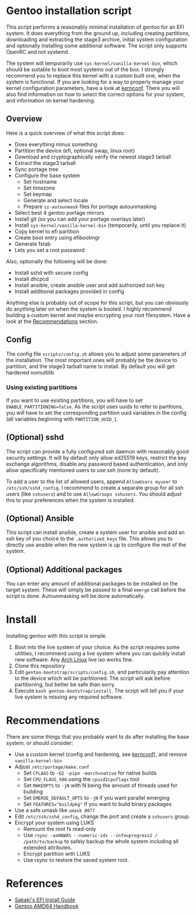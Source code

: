 # Gentoo installation script

This script performs a reasonably minimal installation of gentoo for an EFI system.
It does everything from the ground up, including creating partitions, downloading
and extracting the stage3 archive, initial system configuration and optionally installing
some additional software. The script only supports OpenRC and not systemd.

The system will temporarily use `sys-kernel/vanilla-kernel-bin`, which should be suitable
to boot most systems out of the box. I strongly recommend you to replace this kernel
with a custom built one, when the system is functional. If you are looking for a way
to properly manage your kernel configuration parameters, have a look at [kernconf](https://github.com/oddlama/kernconf).
There you will also find information on how to select the correct options for your system,
and information on kernel hardening.

## Overview

Here is a quick overview of what this script does:

* Does everything minus something
* Partition the device (efi, optional swap, linux root)
* Download and cryptographically verify the newest stage3 tarball
* Extract the stage3 tarball
* Sync portage tree
* Configure the base system
  - Set hostname
  - Set timezone
  - Set keymap
  - Generate and select locale
  - Prepare `zz-autounmask` files for portage autounmasking
* Select best 4 gentoo portage mirrors
* Install git (so you can add your portage overlays later)
* Install `sys-kernel/vanilla-kernel-bin` (temporarily, until you replace it)
* Copy kernel to efi partition
* Create boot entry using efibootmgr
* Generate fstab
* Lets you set a root password

Also, optionally the following will be done:

* Install sshd with secure config
* Install dhcpcd
* Install ansible, create ansible user and add authorized ssh key
* Install additional packages provided in config

Anything else is probably out of scope for this script,
but you can obviously do anything later on when the system is booted.
I highly recommend building a custom kernel and maybe encrypting your
root filesystem. Have a look at the [Recommendations](#Recommendations) section.

## Config

The config file `scripts/config.sh` allows you to adjust some parameters of the installation.
The most important ones will probably be the device to partition, and the stage3 tarball name
to install. By default you will get hardened nomultilib

### Using existing partitions
 
If you want to use existing partitions, you will have to set `ENABLE_PARTITIONING=false`.
As the script uses uuids to refer to partitions, you will have to set the corresponding
partition uuid variables in the config (all variables beginning with `PARTITION_UUID_`).

## (Optional) sshd

The script can provide a fully configured ssh daemon with reasonably good security settings.
It will by default only allow ed25519 keys, restrict the key exchange algorithms, disable
any password based authentication, and only allow specifically mentioned users to use ssh
(none by default).

To add a user to the list of allowed users, append `AllowUsers myuser` to `/etc/ssh/sshd_config`.
I recommend to create a separate group for all ssh users (like `sshusers`) and
to use `AllowGroups sshusers`. You should adjust this to your preferences when
the system is installed.

## (Optional) Ansible

This script can install ansible, create a system user for ansible and add an ssh key of
you choice to the `.authorized_keys` file. This allows you to directly use ansible when
the new system is up to configure the rest of the system.

## (Optional) Additional packages

You can enter any amount of additional packages to be installed on the target system.
These will simply be passed to a final `emerge` call before the script is done.
Autounmasking will be done automatically.

# Install

Installing gentoo with this script is simple.

1. Boot into the live system of your choice. As the script requires some utilities,
   I recommend using a live system where you can quickly install new software.
   Any [Arch Linux](https://www.archlinux.org/download/) live iso works fine.
2. Clone this repository
3. Edit `gentoo-bootstrap/scripts/config.sh`, and particularily pay attention to
   the device which will be partitioned. The script will ask before partitioning,
   but better be safe than sorry.
4. Execute `bash gentoo-bootstrap/install`. The script will tell you if your live
   system is missing any required software.

# Recommendations

There are some things that you probably want to do after installing the base system,
or should consider:

* Use a custom kernel (config and hardening, see [kernconf](https://github.com/oddlama/kernconf)), and remove `vanilla-kernel-bin`
* Adjust `/etc/portage/make.conf`
  - Set `CFLAGS` to `-O2 -pipe -march=native` for native builds
  - Set `CPU_FLAGS_X86` using the `cpuid2cpuflags` tool
  - Set `MAKEOPTS` to `-jN` with N being the amount of threads used for building
  - Set `EMERGE_DEFAULT_OPTS` to `-jN` if you want parallel emerging
  - Set `FEATURES="buildpkg"` if you want to build binary packages
* Use a safe umask like `umask 0077`
* Edit `/etc/ssh/sshd_config`, change the port and create a `sshusers` group.
* Encrypt your system using LUKS
  - Remount the root fs read-only
  - Use `rsync -axHAWXS --numeric-ids --info=progress2 / /path/to/backup` to safely backup the whole
    system including all extended attributes.
  - Encrypt partition with LUKS
  - Use rsync to restore the saved system root.

# References

* [Sakaki's EFI Install Guide](https://wiki.gentoo.org/wiki/Sakaki%27s_EFI_Install_Guide)
* [Gentoo AMD64 Handbook](https://wiki.gentoo.org/wiki/Handbook:AMD64)
